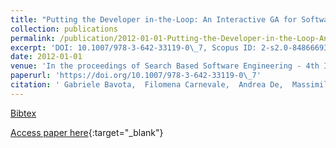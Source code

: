 ```yaml
---
title: "Putting the Developer in-the-Loop: An Interactive GA for Software Re-modularization"
collection: publications
permalink: /publication/2012-01-01-Putting-the-Developer-in-the-Loop-An-Interactive-GA-for-Software-Re-modularization
excerpt: 'DOI: 10.1007/978-3-642-33119-0\_7, Scopus ID: 2-s2.0-84866693790, Cited by: 42'
date: 2012-01-01
venue: 'In the proceedings of Search Based Software Engineering - 4th International Symposium, SSBSE 2012, Riva del Garda, Italy, September 28-30, 2012. Proceedings'
paperurl: 'https://doi.org/10.1007/978-3-642-33119-0\_7'
citation: ' Gabriele Bavota,  Filomena Carnevale,  Andrea De,  Massimiliano Di,  Rocco Oliveto, &quot;Putting the Developer in-the-Loop: An Interactive GA for Software Re-modularization.&quot; In the proceedings of Search Based Software Engineering - 4th International Symposium, SSBSE 2012, Riva del Garda, Italy, September 28-30, 2012. Proceedings, 2012.'
---
```

[Bibtex](https://dblp.org/rec/bib/conf/ssbse/BavotaCLPO12)

[Access paper here](https://doi.org/10.1007/978-3-642-33119-0\_7){:target="_blank"}
